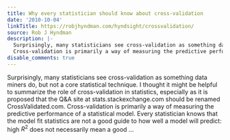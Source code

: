 ```yaml
---
title: Why every statistician should know about cross-validation
date: '2010-10-04'
linkTitle: https://robjhyndman.com/hyndsight/crossvalidation/
source: Rob J Hyndman
description: |-
  Surprisingly, many statisticians see cross-validation as something data miners do, but not a core statistical technique. I thought it might be helpful to summarize the role of cross-validation in statistics, especially as it is proposed that the Q&amp;A site at stats.stackexchange.com should be renamed CrossValidated.com.
  Cross-validation is primarily a way of measuring the predictive performance of a statistical model. Every statistician knows that the model fit statistics are not a good guide to how well a model will predict: high $R^2$ does not necessarily mean a good ...
disable_comments: true
---
```

Surprisingly, many statisticians see cross-validation as something data miners do, but not a core statistical technique. I thought it might be helpful to summarize the role of cross-validation in statistics, especially as it is proposed that the Q&amp;A site at stats.stackexchange.com should be renamed CrossValidated.com.
Cross-validation is primarily a way of measuring the predictive performance of a statistical model. Every statistician knows that the model fit statistics are not a good guide to how well a model will predict: high $R^2$ does not necessarily mean a good ...